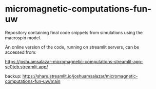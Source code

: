 # micromagnetic-computations-fun-uw
Repository containing final code snippets from simulations using the macrospin model.

An online version of the code, running on streamlit servers, can be accessed from:

https://joshuamsalazar-micromagnetic-computations-streamlit-app-se0teb.streamlit.app/

backup: https://share.streamlit.io/joshuamsalazar/micromagnetic-computations-fun-uw/main 
